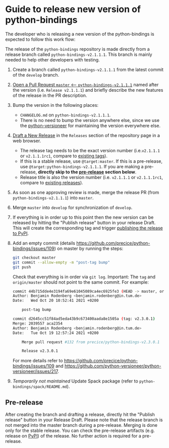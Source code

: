 # Guide to release new version of python-bindings

The developer who is releasing a new version of the python-bindings is expected to follow this work flow:

The release of the `python-bindings` repository is made directly from a release branch called `python-bindings-v2.1.1.1`. This branch is mainly needed to help other developers with testing.

1. Create a branch called `python-bindings-v2.1.1.1` from the latest commit of the `develop` branch.

2. [Open a Pull Request `master` <-- `python-bindings-v2.1.1.1`](https://github.com/precice/python-bindings/compare/master...master) named after the version (i.e. `Release v2.1.1.1`) and briefly describe the new features of the release in the PR description.

3. Bump the version in the following places:

    * `CHANGELOG.md` on `python-bindings-v2.1.1.1`.
    * There is no need to bump the version anywhere else, since we use the [python-versioneer](https://github.com/python-versioneer/python-versioneer/) for maintaining the version everywhere else.

4. [Draft a New Release](https://github.com/precice/python-bindings/releases/new) in the `Releases` section of the repository page in a web browser.

    * The release tag needs to be the exact version number (i.e.`v2.1.1.1` or `v2.1.1.1rc1`, compare to [existing tags](https://github.com/precice/python-bindings/tags)).
    * If this is a stable release, use `@target:master`. If this is a pre-release, use `@target:python-bindings-v2.1.1.1`. If you are making a pre-release, **directly skip to the [pre-release](#pre-release) section below**.
    * Release title is also the version number (i.e. `v2.1.1.1` or `v2.1.1.1rc1`, compare to [existing releases](https://github.com/precice/python-bindings/tags)).

5. As soon as one approving review is made, merge the release PR (from `python-bindings-v2.1.1.1`) into `master`.

6. Merge `master` into `develop` for synchronization of `develop`.

7. If everything is in order up to this point then the new version can be released by hitting the "Publish release" button in your release Draft. This will create the corresponding tag and trigger [publishing the release to PyPI](https://github.com/precice/python-bindings/actions?query=workflow%3A%22Upload+Python+Package%22).

8. Add an empty commit (details https://github.com/precice/python-bindings/issues/109) on master by running the steps:

    ```bash
    git checkout master
    git commit --allow-empty -m "post-tag bump"
    git push
    ```

    Check that everything is in order via `git log`. Important: The `tag` and `origin/master` should not point to the same commit. For example:

   ```bash
   commit 44b715dde4e3194fa69e61045089ca4ec6925fe3 (HEAD -> master, origin/master)
   Author: Benjamin Rodenberg <benjamin.rodenberg@in.tum.de>
   Date:   Wed Oct 20 10:52:41 2021 +0200

       post-tag bump

   commit d2645cc51f84ad5eda43b9c673400aada8e1505a (tag: v2.3.0.1)
   Merge: 2039557 aca2354
   Author: Benjamin Rodenberg <benjamin.rodenberg@in.tum.de>
   Date:   Tue Oct 19 12:57:24 2021 +0200

       Merge pull request #132 from precice/python-bindings-v2.3.0.1

       Release v2.3.0.1
   ```

   For more details refer to https://github.com/precice/python-bindings/issues/109 and https://github.com/python-versioneer/python-versioneer/issues/217.

9. *Temporarily not maintained* Update Spack package (refer to `python-bindings/spack/README.md`).

## Pre-release

After creating the branch and drafting a release, directly hit the "Publish release" button in your Release Draft. Please note that the release branch is not merged into the master branch during a pre-release. Merging is done only for the stable release. You can check the pre-release artifacts (e.g. release on [PyPI](https://pypi.org/project/pyprecice/#history)) of the release. No further action is required for a pre-release.
